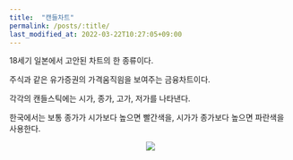 ```yaml
---
title:  "캔들차트" 
permalink: /posts/:title/
last_modified_at: 2022-03-22T10:27:05+09:00
---
```


18세기 일본에서 고안된 차트의 한 종류이다.

주식과 같은 유가증권의 가격움직읨을 보여주는 금융차트이다.

각각의 캔들스틱에는 시가, 종가, 고가, 저가를 나타낸다.

한국에서는 보통 종가가 시가보다 높으면 빨간색을, 시가가 종가보다 높으면 파란색을 사용한다.

<p align="center"><img src="{{site.url}}/assets/images/candle.jpg"></p>